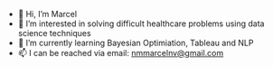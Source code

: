 - 👋 Hi, I’m Marcel
- 👀 I’m interested in solving difficult healthcare problems using data science techniques
- 🌱 I’m currently learning Bayesian Optimiation, Tableau and NLP
- 📫 I can be reached via email: nmmarcelnv@gmail.com

<!---
nmmarcelnv/nmmarcelnv is a ✨ special ✨ repository because its `README.md` (this file) appears on your GitHub profile.
You can click the Preview link to take a look at your changes.
--->
